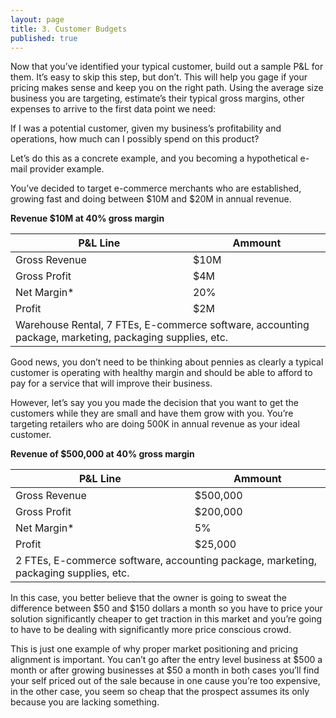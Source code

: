 ```yaml
---
layout: page
title: 3. Customer Budgets
published: true
---
```




Now that you’ve identified your typical customer, build out a sample P&L for them. It’s easy to skip this step, but don’t. This will help you gage if your pricing makes sense and keep you on the right path.  Using the average size business you are targeting, estimate’s their typical gross margins, other expenses to arrive to the first data point we need:

If I was a potential customer, given my business’s profitability and operations, how much can I possibly spend on this product?

Let’s do this as a concrete example, and you becoming a hypothetical e-mail provider example. 

You’ve decided to target e-commerce merchants who are established, growing fast and doing between $10M and $20M in annual revenue. 

**Revenue $10M at 40% gross margin**
<table>
    <thead>
        <tr>
            <th>P&L Line</th>
            <th>Ammount</th>
        </tr>
    </thead>
    <tbody>
        <tr>
            <td>Gross Revenue</td>
            <td>$10M</td>
        </tr>
        <tr>
            <td>Gross Profit</td>
            <td>$4M</td>
        </tr>
        <tr>
            <td>Net Margin*</td>
            <td>20%</td>
        </tr>
        <tr>
            <td>Profit</td>
            <td>$2M</td>
        </tr>
        <tr>
            <td colspan="2">Warehouse Rental, 7 FTEs, E-commerce software, accounting package, marketing, packaging supplies, etc. </td>
        </tr>

</tbody>
</table>

Good news, you don’t need to be thinking about pennies as clearly a typical customer is operating with healthy margin and should be able to afford to pay for a service that will improve their business.

However, let’s say you you made the decision that you want to get the customers while they are small and have them grow with you. You’re targeting retailers who are doing 500K in annual revenue as your ideal customer.

**Revenue of $500,000 at 40% gross margin**
<table>
    <thead>
        <tr>
            <th>P&L Line</th>
            <th>Ammount</th>
        </tr>
    </thead>
    <tbody>
        <tr>
            <td>Gross Revenue</td>
            <td>$500,000</td>
        </tr>
        <tr>
            <td>Gross Profit</td>
            <td>$200,000</td>
        </tr>
        <tr>
            <td>Net Margin*</td>
            <td>5%</td>
        </tr>
        <tr>
            <td>Profit</td>
            <td>$25,000</td>
        </tr>
                <tr>
            <td colspan="2">2 FTEs, E-commerce software, accounting package, marketing, packaging supplies, etc. </td>
        </tr>
    </tbody>
</table> 

In this case, you better believe that the owner is going to sweat the difference between $50 and $150 dollars a month so you have to price your solution significantly cheaper to get traction in this market and you’re going to have to be dealing with significantly more price conscious crowd.

This is just one example of why proper market positioning and pricing alignment is important. You can’t go after the entry level business at $500 a month or after growing businesses at $50 a month in both cases you’ll find your self priced out of the sale because in one cause you’re too expensive, in the other case, you seem so cheap that the prospect assumes its only because you are lacking something.
